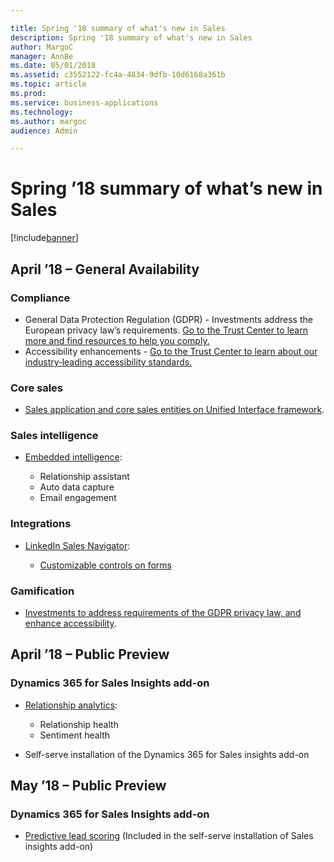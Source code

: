 ```yaml
---

title: Spring '18 summary of what's new in Sales
description: Spring '18 summary of what's new in Sales
author: MargoC
manager: AnnBe
ms.date: 05/01/2018
ms.assetid: c3552122-fc4a-4834-9dfb-10d6168a361b
ms.topic: article
ms.prod: 
ms.service: business-applications
ms.technology: 
ms.author: margoc
audience: Admin

---
```

# Spring ’18 summary of what’s new in Sales




[!include[banner](../../includes/banner.md)]

## April ’18 – General Availability

### Compliance

- General Data Protection Regulation (GDPR) - Investments address the European privacy law’s requirements. [Go to the Trust Center to learn more and find resources to help you comply.](https://www.microsoft.com/en-us/TrustCenter/Privacy/gdpr/default.aspx)
- Accessibility enhancements - [Go to the Trust Center to learn about our industry‑leading accessibility standards.](https://www.microsoft.com/en-us/trustcenter/compliance/accessibility)

### Core sales

- [Sales application and core sales entities on Unified Interface framework](built-unified-interface-framework.md).

### Sales intelligence

- [Embedded intelligence](embedded-intelligence.md):

    - Relationship assistant
    - Auto data capture
    - Email engagement

### Integrations

- [LinkedIn Sales Navigator](../linkedin-sales-navigator/overview.md):

    - [Customizable controls on forms](../linkedin-sales-navigator/linkedin-sales-navigator-snap-controls-forms.md)

### Gamification

- [Investments to address requirements of the GDPR privacy law, and enhance accessibility](../dynamics365-gamification/gamification-compliance.md).


## April ’18 – Public Preview

### Dynamics 365 for Sales Insights add-on

- [Relationship analytics](relationship-analytics.md):

    - Relationship health
    - Sentiment health

- Self-serve installation of the Dynamics 365 for Sales insights add-on

## May ’18 – Public Preview

### Dynamics 365 for Sales Insights add-on

- [Predictive lead scoring](predictive-lead-scoring.md) (Included in the self-serve installation of Sales insights add-on)